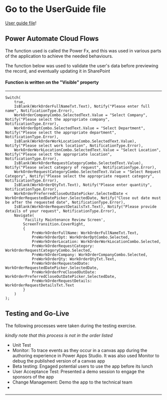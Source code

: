# Go to the UserGuide file 

[User guide file](https://github.com/Harystyles/EstateManager/blob/main/UserGuideEstateManager.pdf)!


## Power Automate Cloud Flows

The function used is called the Power Fx, and this was used in various parts of the application to achieve the needed behaviours.

The function below was used to validate the user's data before previewing the record, and eventually updating it in SharePoint 

#### Function is written on the "Visible" property
----
```Power Fx
Switch(
    true,
    IsBlank(WorkOrderFullNameTxt.Text), Notify("Please enter full name", NotificationType.Error),
    WorkOrderCompanyCombo.SelectedText.Value = "Select Company", Notify("Please select the appropriate company", NotificationType.Error),
    WorkOrderDptCombo.SelectedText.Value = "Select Department", Notify("Please select the appropriate department", NotificationType.Error),
    IsBlank(WorkOrderWorkLocationCombo.SelectedText.Value), Notify("Please select work location", NotificationType.Error),
    WorkOrderWorkLocationCombo.SelectedText.Value = "Select Location", Notify("Please select the appropriate location", NotificationType.Error),
    IsBlank(WorkOrderRequestCategoryCombo.SelectedText.Value), Notify("Please select category of request", NotificationType.Error),
    WorkOrderRequestCategoryCombo.SelectedText.Value = "Select Request Category", Notify("Please select the appropriate request category", NotificationType.Error),
    IsBlank(WorkOrderQtyTxt.Text), Notify("Please enter quantity", NotificationType.Error),
    WorkOrderPreferredCloseOutDatePicker.SelectedDate < WorkOrderRequestedDatePicker.SelectedDate, Notify("Close out date must be after the requested date", NotificationType.Error),
    IsBlank(WorkOrderRequestDetailsTxt.Text), Notify("Please provide details of your request", NotificationType.Error),
    Navigate(
        'Facility Maintenance Review Screen',
        ScreenTransition.CoverRight,
        {
            PreWorkOrderFullName: WorkOrderFullNameTxt.Text,
            PreWorkOrderDpt: WorkOrderDptCombo.Selected,
            PreWorkOrderLocation: WorkOrderWorkLocationCombo.Selected,
            PreWorkOrderRequestCategory: WorkOrderRequestCategoryCombo.Selected,
            PreWorkOrderCompany: WorkOrderCompanyCombo.Selected,
            PreWorkOrderQty: WorkOrderQtyTxt.Text,
            PreWorkOrderRequestedDate: WorkOrderRequestedDatePicker.SelectedDate,
            PreWorkOrderPreClosedOutDate: WorkOrderPreferredCloseOutDatePicker.SelectedDate,
            PreWorkOrderRequestDetails: WorkOrderRequestDetailsTxt.Text
        }
    )
);
```
## Testing and Go-Live

The following processes were taken during the testing exercise.

_kindly note that this process is not in the order listed_

- Unit Test
- Monitor: To trace events as they occur in a canvas app during the authoring experience in Power Apps Studio. It was also used Monitor to debug the published version of a canvas app
- Beta testing: Engaged potential users to use the app before its lunch
- User Acceptance Test: Presented a demo session to engage the sponsors of the app
- Change Management: Demo the app to the technical team
- 
----
